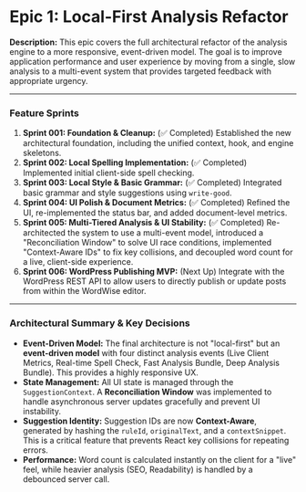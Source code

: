 # Epic 1: Local-First Analysis Refactor

**Description:** This epic covers the full architectural refactor of the analysis engine to a more responsive, event-driven model. The goal is to improve application performance and user experience by moving from a single, slow analysis to a multi-event system that provides targeted feedback with appropriate urgency.

---

### Feature Sprints

1.  **Sprint 001: Foundation & Cleanup:** (✅ Completed) Established the new architectural foundation, including the unified context, hook, and engine skeletons.
2.  **Sprint 002: Local Spelling Implementation:** (✅ Completed) Implemented initial client-side spell checking.
3.  **Sprint 003: Local Style & Basic Grammar:** (✅ Completed) Integrated basic grammar and style suggestions using `write-good`.
4.  **Sprint 004: UI Polish & Document Metrics:** (✅ Completed) Refined the UI, re-implemented the status bar, and added document-level metrics.
5.  **Sprint 005: Multi-Tiered Analysis & UI Stability:** (✅ Completed) Re-architected the system to use a multi-event model, introduced a "Reconciliation Window" to solve UI race conditions, implemented "Context-Aware IDs" to fix key collisions, and decoupled word count for a live, client-side experience.
6.  **Sprint 006: WordPress Publishing MVP:** (Next Up) Integrate with the WordPress REST API to allow users to directly publish or update posts from within the WordWise editor.

---

### Architectural Summary & Key Decisions

*   **Event-Driven Model:** The final architecture is not "local-first" but an **event-driven model** with four distinct analysis events (Live Client Metrics, Real-time Spell Check, Fast Analysis Bundle, Deep Analysis Bundle). This provides a highly responsive UX.
*   **State Management:** All UI state is managed through the `SuggestionContext`. A **Reconciliation Window** was implemented to handle asynchronous server updates gracefully and prevent UI instability.
*   **Suggestion Identity:** Suggestion IDs are now **Context-Aware**, generated by hashing the `ruleId`, `originalText`, and a `contextSnippet`. This is a critical feature that prevents React key collisions for repeating errors.
*   **Performance:** Word count is calculated instantly on the client for a "live" feel, while heavier analysis (SEO, Readability) is handled by a debounced server call. 